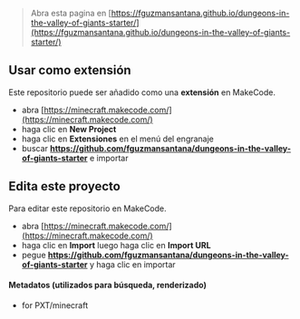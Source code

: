 
> Abra esta pagina en [https://fguzmansantana.github.io/dungeons-in-the-valley-of-giants-starter/](https://fguzmansantana.github.io/dungeons-in-the-valley-of-giants-starter/)

## Usar como extensión

Este repositorio puede ser añadido como una **extensión** en MakeCode.

* abra [https://minecraft.makecode.com/](https://minecraft.makecode.com/)
* haga clic en **New Project**
* haga clic en **Extensiones** en el menú del engranaje
* buscar **https://github.com/fguzmansantana/dungeons-in-the-valley-of-giants-starter** e importar

## Edita este proyecto

Para editar este repositorio en MakeCode.

* abra [https://minecraft.makecode.com/](https://minecraft.makecode.com/)
* haga clic en **Import** luego haga clic en **Import URL**
* pegue **https://github.com/fguzmansantana/dungeons-in-the-valley-of-giants-starter** y haga clic en importar

#### Metadatos (utilizados para búsqueda, renderizado)

* for PXT/minecraft
<script src="https://makecode.com/gh-pages-embed.js"></script><script>makeCodeRender("{{ site.makecode.home_url }}", "{{ site.github.owner_name }}/{{ site.github.repository_name }}");</script>
